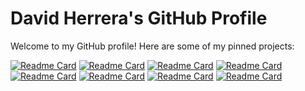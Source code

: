 # David Herrera's GitHub Profile

Welcome to my GitHub profile! Here are some of my pinned projects:

[![Readme Card](https://github-readme-stats.vercel.app/api/pin/?username=davidherrera83&repo=clanguard)](https://github.com/davidherrera83/clanguard)
[![Readme Card](https://github-readme-stats.vercel.app/api/pin/?username=davidherrera83&repo=playwright-test-framework)](https://github.com/davidherrera83/playwright-test-framework)
[![Readme Card](https://github-readme-stats.vercel.app/api/pin/?username=davidherrera83&repo=homestead_ai)](https://github.com/davidherrera83/homestead_ai)
[![Readme Card](https://github-readme-stats.vercel.app/api/pin/?username=davidherrera83&repo=/python-test-framework)](https://github.com/davidherrera83//python-test-framework)
[![Readme Card](https://github-readme-stats.vercel.app/api/pin/?username=davidherrera83&repo=appium-test-framework)](https://github.com/davidherrera83/appium-test-framework)
[![Readme Card](https://github-readme-stats.vercel.app/api/pin/?username=davidherrera83&repo=davidherrera83.github.io)](https://github.com/davidherrera83/davidherrera83.github.io)
[![Readme Card](https://github-readme-stats.vercel.app/api/pin/?username=davidherrera83&repo=grow)](https://github.com/davidherrera83/grow)
[![Readme Card](https://github-readme-stats.vercel.app/api/pin/?username=davidherrera83&repo=ksl_tool)](https://github.com/davidherrera83/ksl_tool)
